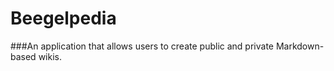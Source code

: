 # Beegelpedia
###An application that allows users to create public and private Markdown-based wikis.